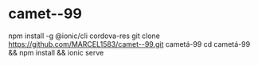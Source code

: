 # camet--99  
npm install -g @ionic/cli cordova-res
git clone https://github.com/MARCEL1583/camet--99.git cametá-99
cd cametá-99 && npm install && ionic serve
